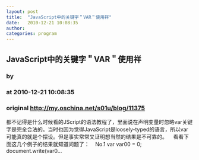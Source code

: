 ```yaml
---
layout: post
title:  "JavaScript中的关键字＂VAR＂使用祥"
date:   2010-12-21 10:08:35
author: 
categories: program
---
```


## JavaScript中的关键字＂VAR＂使用祥
### by 
### at 2010-12-21 10:08:35
### original <http://my.oschina.net/s01u/blog/11375>

都不记得是什么时候看的JScript的语法教程了，里面说在声明变量时忽略var关键字是完全合法的。当时也因为觉得JavaScript是loosely-typed的语言，所以var可能真的就是个摆设。但是事实常常又证明想当然的结果是不可靠的。    看看下面这几个例子的结果就知道问题了：    No.1 var var00 = 0;
document.write(var0...